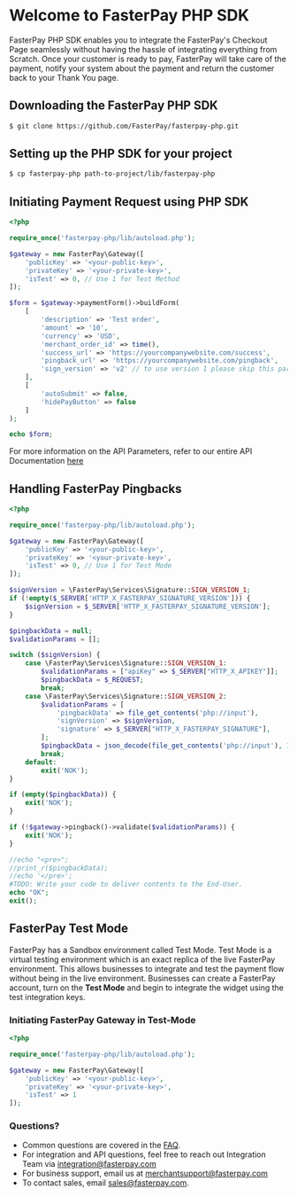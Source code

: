 # Welcome to FasterPay PHP SDK

FasterPay PHP SDK enables you to integrate the FasterPay's Checkout Page seamlessly without having the hassle of integrating everything from Scratch. Once your customer is ready to pay, FasterPay will take care of the payment, notify your system about the payment and return the customer back to your Thank You page.

## Downloading the FasterPay PHP SDK

```sh
$ git clone https://github.com/FasterPay/fasterpay-php.git
```

## Setting up the PHP SDK for your project
```sh
$ cp fasterpay-php path-to-project/lib/fasterpay-php
```

## Initiating Payment Request using PHP SDK
```php
<?php

require_once('fasterpay-php/lib/autoload.php');

$gateway = new FasterPay\Gateway([
    'publicKey' => '<your-public-key>',
    'privateKey' => '<your-private-key>',
    'isTest' => 0, // Use 1 for Test Method
]);

$form = $gateway->paymentForm()->buildForm(
    [
        'description' => 'Test order',
        'amount' => '10',
        'currency' => 'USD',
        'merchant_order_id' => time(),
        'success_url' => 'https://yourcompanywebsite.com/success',
        'pingback_url' => 'https://yourcompanywebsite.com/pingback',
        'sign_version' => 'v2' // to use version 1 please skip this param or set it 'v1'
    ],
    [
        'autoSubmit' => false,
        'hidePayButton' => false
    ]
);

echo $form;

```
For more information on the API Parameters, refer to our entire API Documentation [here](https://docs.fasterpay.com/api#section-custom-integration)

## Handling FasterPay Pingbacks

```php
<?php

require_once('fasterpay-php/lib/autoload.php');

$gateway = new FasterPay\Gateway([
    'publicKey' => '<your-public-key>',
    'privateKey' => '<your-private-key>',
    'isTest' => 0, // Use 1 for Test Mode
]);

$signVersion = \FasterPay\Services\Signature::SIGN_VERSION_1;
if (!empty($_SERVER['HTTP_X_FASTERPAY_SIGNATURE_VERSION'])) {
    $signVersion = $_SERVER['HTTP_X_FASTERPAY_SIGNATURE_VERSION'];
}

$pingbackData = null;
$validationParams = [];

switch ($signVersion) {
    case \FasterPay\Services\Signature::SIGN_VERSION_1:
        $validationParams = ["apiKey" => $_SERVER["HTTP_X_APIKEY"]];
        $pingbackData = $_REQUEST;
        break;
    case \FasterPay\Services\Signature::SIGN_VERSION_2:
        $validationParams = [
            'pingbackData' => file_get_contents('php://input'),
            'signVersion' => $signVersion,
            'signature' => $_SERVER["HTTP_X_FASTERPAY_SIGNATURE"],
        ];
        $pingbackData = json_decode(file_get_contents('php://input'), 1);
        break;
    default:
        exit('NOK');
}

if (empty($pingbackData)) {
    exit('NOK');
}

if (!$gateway->pingback()->validate($validationParams)) {
    exit('NOK');
}

//echo "<pre>";
//print_r($pingbackData);
//echo '</pre>';
#TODO: Write your code to deliver contents to the End-User.
echo "OK";
exit();


```
## FasterPay Test Mode
FasterPay has a Sandbox environment called Test Mode. Test Mode is a virtual testing environment which is an exact replica of the live FasterPay environment. This allows businesses to integrate and test the payment flow without being in the live environment. Businesses can create a FasterPay account, turn on the **Test Mode** and begin to integrate the widget using the test integration keys.

### Initiating FasterPay Gateway in Test-Mode
```php
<?php

require_once('fasterpay-php/lib/autoload.php');

$gateway = new FasterPay\Gateway([
    'publicKey' => '<your-public-key>',
    'privateKey' => '<your-private-key>',
    'isTest' => 1
]);
```

### Questions?
* Common questions are covered in the [FAQ](https://www.fasterpay.com/support).
* For integration and API questions, feel free to reach out Integration Team via [integration@fasterpay.com](mailto:integration@fasterpay.com)
* For business support, email us at [merchantsupport@fasterpay.com](mailto:merchantsupport@fasterpay.com)
* To contact sales, email [sales@fasterpay.com](mailto:sales@fasterpay.com).
